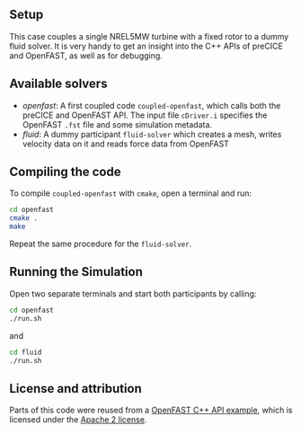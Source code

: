 ## Setup

This case couples a single NREL5MW turbine with a fixed rotor to a dummy fluid solver. It is very handy to get an insight into the C++ APIs of preCICE and OpenFAST, as well as for debugging.

## Available solvers

- *openfast*: A first coupled code `coupled-openfast`, which calls both the preCICE and OpenFAST API. The input file `cDriver.i` specifies the OpenFAST `.fst` file and some simulation metadata.
- *fluid*: A dummy participant `fluid-solver` which creates a mesh, writes velocity data on it and reads force data from OpenFAST

## Compiling the code

To compile `coupled-openfast` with `cmake`, open a terminal and run:

```bash
cd openfast
cmake .
make
```

Repeat the same procedure for the `fluid-solver`.

## Running the Simulation

Open two separate terminals and start both participants by calling:

```bash
cd openfast
./run.sh
```

and

```bash
cd fluid
./run.sh
```

## License and attribution

Parts of this code were reused from a [OpenFAST C++ API example](https://github.com/OpenFAST/openfast/tree/v3.5.0/glue-codes/openfast-cpp/src/FAST_Prog.cpp), which is licensed under the [Apache 2 license](https://github.com/LeonardWilleke/openfast-adapter/thirdparty/LICENSE.txt).
